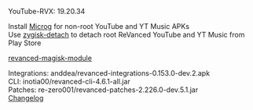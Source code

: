 YouTube-RVX: 19.20.34  

Install [Microg](https://github.com/ReVanced/GmsCore/releases) for non-root YouTube and YT Music APKs  
Use [zygisk-detach](https://github.com/j-hc/zygisk-detach) to detach root ReVanced YouTube and YT Music from Play Store  

[revanced-magisk-module](https://github.com/j-hc/revanced-magisk-module)
  
Integrations: anddea/revanced-integrations-0.153.0-dev.2.apk  
CLI: inotia00/revanced-cli-4.6.1-all.jar  
Patches: re-zero001/revanced-patches-2.226.0-dev.5.1.jar  
[Changelog](https://github.com/re-zero001/revanced-patches/releases/tag/v2.226.0-dev.5.1)  
